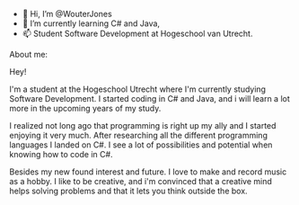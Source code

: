 - 👋 Hi, I’m @WouterJones
- 🌱 I’m currently learning C# and Java, 
- 📫 Student Software Development at Hogeschool van Utrecht.


About me:

Hey!

I'm a student at the Hogeschool Utrecht where I'm currently studying Software Development. I started coding in C# and Java, and i will learn a lot more in the upcoming years of my study.

I realized not long ago that programming is right up my ally and I started enjoying it very much. After researching all the different programming languages I landed on C#. 
I see a lot of possibilities and potential when knowing how to code in C#.

Besides my new found interest and future. I love to make and record music as a hobby. I like to be creative, and i'm convinced that a creative mind helps solving problems 
and that it lets you think outside the box.
